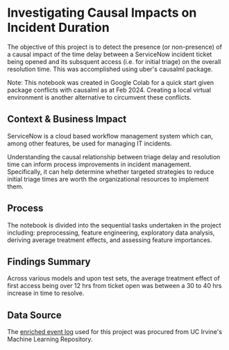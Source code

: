 # Investigating Causal Impacts on Incident Duration

The objective of this project is to detect the presence (or non-presence) of a causal impact of the time delay between a ServiceNow incident ticket being opened and its subsquent access (i.e. for initial triage) on the overall resolution time. This was accomplished using uber's causalml package.

Note: This notebook was created in Google Colab for a quick start given package conflicts with causalml as at Feb 2024. Creating a local virtual environment is another alternative to circumvent these conflicts. 

## Context & Business Impact
ServiceNow is a cloud based workflow management system which can, among other features, be used for managing IT incidents. 

Understanding the causal relationship between triage delay and resolution time can inform process improvements in incident management. Specifically, it can help determine whether targeted strategies to reduce initial triage times are worth the organizational resources to implement them.

## Process
The notebook is divided into the sequential tasks undertaken in the project including: preprocessing, feature engineering, exploratory data analysis, deriving average treatment effects, and assessing feature importances. 

## Findings Summary
Across various models and upon test sets, the average treatment effect of first access being over 12 hrs from ticket open was between a 30 to 40 hrs increase in time to resolve.

## Data Source
The [enriched event log](https://archive.ics.uci.edu/dataset/498/incident+management+process+enriched+event+log) used for this project was procured from UC Irvine's Machine Learning Repository.
